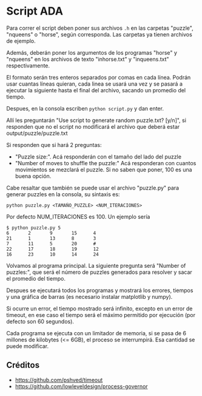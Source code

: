 # Script ADA

Para correr el script deben poner sus archivos `.h` en las carpetas "puzzle", "nqueens" o "horse", según corresponda. Las carpetas ya tienen archivos de ejemplo.

Además, deberán poner los argumentos de los programas "horse" y "nqueens" en los archivos de texto "inhorse.txt" y "inqueens.txt" respectivamente.

El formato serán tres enteros separados por comas en cada línea. Podrán usar cuantas líneas quieran, cada linea se usará una vez y se pasará a ejecutar la siguiente hasta el final del archivo, sacando un promedio del tiempo.

Despues, en la consola escriben `python script.py` y dan enter.

Allí les preguntarán "Use script to generate random puzzle.txt? [y/n]", si responden que no el script no modificará el archivo que deberá estar output/puzzle/puzzle.txt

Si responden que si hará 2 preguntas:
- "Puzzle size:". Acá responderán con el tamaño del lado del puzzle
- "Number of moves to shuffle the puzzle:" Acá responderan con cuantos movimientos se mezclará el puzzle. Si no saben que poner, 100 es una buena opción.

Cabe resaltar que también se puede usar el archivo "puzzle.py" para generar puzzles en la consola, su sintaxis es:

```
python puzzle.py <TAMAÑO_PUZZLE> <NUM_ITERACIONES>
```

Por defecto NUM\_ITERACIONES es 100. Un ejemplo sería

```
$ python puzzle.py 5
6       2       9       15      4
21      1       13      8       3
7       11      5       20      #
22      17      18      19      12
16      23      10      14      24
```

Volvamos al programa principal. La siguiente pregunta será "Number of puzzles:", que será el número de puzzles generados para resolver y sacar el promedio del tiempo.

Despues se ejecutará todos los programas y mostrará los errores, tiempos y una gráfica de barras (es necesario instalar matplotlib y numpy).

Si ocurre un error, el tiempo mostrado será infinito, excepto en un error de timeout, en ese caso el tiempo será el máximo permitido por ejecución (por defecto son 60 segundos).

Cada programa se ejecuta con un limitador de memoria, si se pasa de 6 millones de kilobytes (<= 6GB), el proceso se interrumpirá. Esa cantidad se puede modificar.

## Créditos

- <https://github.com/pshved/timeout>
- <https://github.com/lowleveldesign/process-governor>
